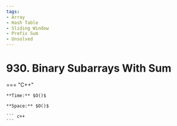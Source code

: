 ```yaml
---
tags:
- Array
- Hash Table
- Sliding Window
- Prefix Sum
- Unsolved
---
```



# 930. Binary Subarrays With Sum

=== "C++"

    **Time:** $O()$

    **Space:** $O()$

    ``` c++
    ```